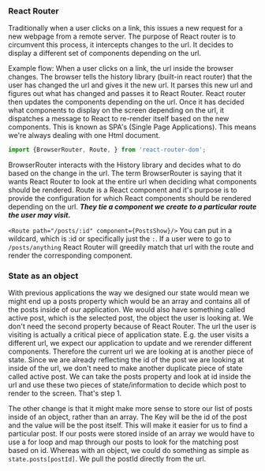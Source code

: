 ### React Router
Traditionally when a user clicks on a link, this issues a new request for a new webpage from a remote server. The purpose of React router is to circumvent this process, it intercepts changes to the url. It decides to display a different set of components depending on the url.

Example flow: When a user clicks on a link, the url inside the browser changes. The browser tells the history library (built-in react router) that the user has changed the url and gives it the new url. It parses this new url and figures out what has changed and passes it to React Router. React router then updates the components depending on the url. Once it has decided what components to display on the screen depending on the url, it dispatches a message to React to re-render itself based on the new components. This is known as SPA's (Single Page Applications). This means we're always dealing with one Html document.

```js
import {BrowserRouter, Route, } from 'react-router-dom';

```
BrowserRouter interacts with the History library and decides what to do based on the change in the url. The term BrowserRouter is saying that it wants React Router to look at the entire url when deciding what components should be rendered.
Route is a React component and it's purpose is to provide the configuration for which React components should be rendered depending on the url. _**They tie a component we create to a particular route the user may visit.**_

`<Route path="/posts/:id" component={PostsShow}/>`
You can put in a wildcard, which is :id or specifically just the `:`. If a user were to go to `/posts/anything` React Router will greedily match that url with the route and render the corresponding component.


### State as an object
With previous applications the way we designed our state would mean we might end up a posts property which would be an array and contains all of the posts inside of our application. We would also have something called active post, which is the selected post, the object the user is looking at. We don't need the second property because of React Router. The url the user is visiting is actually a critical piece of application state. E.g. the user visits a different url, we expect our application to update and we rerender different components. Therefore the current url we are looking at is another piece of state.
Since we are already reflecting the id of the post we are looking at inside of the url, we don't need to make another duplicate piece of state called active post.
We can take the posts property and look at id inside the url and use these two pieces of state/information to decide which post to render to the screen. That's step 1.

The other change is that it might make more sense to store our list of posts inside of an object, rather than an array. The Key will be the id of the post and the value will be the post itself. This will make it easier for us to find a particular post. If our posts were stored inside of an array we would have to use a for loop and map through our posts to look for the matching post based on id. Whereas with an object, we could do something as simple as `state.posts[postId]`. We pull the postId directly from the url.
